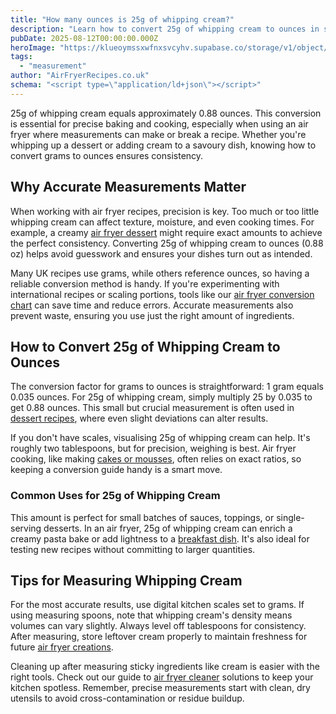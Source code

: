 ```yaml
---
title: "How many ounces is 25g of whipping cream?"
description: "Learn how to convert 25g of whipping cream to ounces in seconds. Perfect for air fryer recipes and precise baking measurements."
pubDate: 2025-08-12T00:00:00.000Z
heroImage: "https://klueoymssxwfnxsvcyhv.supabase.co/storage/v1/object/public/md/25g-whipping-cream-to-ounces-92ef52fb.webp"
tags:
  - "measurement"
author: "AirFryerRecipes.co.uk"
schema: "<script type=\"application/ld+json\"></script>"
---
```


<p>25g of whipping cream equals approximately 0.88 ounces. This conversion is essential for precise baking and cooking, especially when using an air fryer where measurements can make or break a recipe. Whether you're whipping up a dessert or adding cream to a savoury dish, knowing how to convert grams to ounces ensures consistency.</p>

<h2>Why Accurate Measurements Matter</h2>
<p>When working with air fryer recipes, precision is key. Too much or too little whipping cream can affect texture, moisture, and even cooking times. For example, a creamy <a href=https://www.airfryerrecipe.co.uk/recipes>air fryer dessert</a> might require exact amounts to achieve the perfect consistency. Converting 25g of whipping cream to ounces (0.88 oz) helps avoid guesswork and ensures your dishes turn out as intended.</p>
<p>Many UK recipes use grams, while others reference ounces, so having a reliable conversion method is handy. If you're experimenting with international recipes or scaling portions, tools like our <a href=https://www.airfryerrecipe.co.uk/air-fryer-conversion-chart>air fryer conversion chart</a> can save time and reduce errors. Accurate measurements also prevent waste, ensuring you use just the right amount of ingredients.</p>

<h2>How to Convert 25g of Whipping Cream to Ounces</h2>
<p>The conversion factor for grams to ounces is straightforward: 1 gram equals 0.035 ounces. For 25g of whipping cream, simply multiply 25 by 0.035 to get 0.88 ounces. This small but crucial measurement is often used in <a href=https://www.airfryerrecipe.co.uk/recipe-category/dessert>dessert recipes</a>, where even slight deviations can alter results.</p>
<p>If you don't have scales, visualising 25g of whipping cream can help. It's roughly two tablespoons, but for precision, weighing is best. Air fryer cooking, like making <a href=https://www.airfryerrecipe.co.uk/recipe-category/cakes>cakes or mousses</a>, often relies on exact ratios, so keeping a conversion guide handy is a smart move.</p>

<h3>Common Uses for 25g of Whipping Cream</h3>
<p>This amount is perfect for small batches of sauces, toppings, or single-serving desserts. In an air fryer, 25g of whipping cream can enrich a creamy pasta bake or add lightness to a <a href=https://www.airfryerrecipe.co.uk/recipe-category/breakfast>breakfast dish</a>. It's also ideal for testing new recipes without committing to larger quantities.</p>

<h2>Tips for Measuring Whipping Cream</h2>
<p>For the most accurate results, use digital kitchen scales set to grams. If using measuring spoons, note that whipping cream's density means volumes can vary slightly. Always level off tablespoons for consistency. After measuring, store leftover cream properly to maintain freshness for future <a href=https://www.airfryerrecipe.co.uk>air fryer creations</a>.</p>
<p>Cleaning up after measuring sticky ingredients like cream is easier with the right tools. Check out our guide to <a href=https://www.airfryerrecipe.co.uk/air-fryer-cleaner>air fryer cleaner</a> solutions to keep your kitchen spotless. Remember, precise measurements start with clean, dry utensils to avoid cross-contamination or residue buildup.</p>